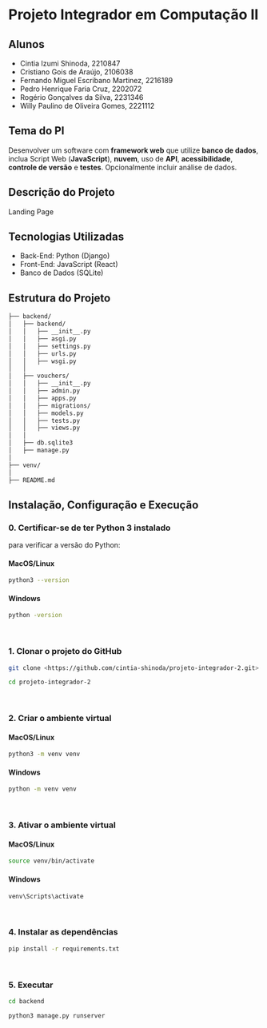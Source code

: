 # Projeto Integrador em Computação II

## Alunos

- Cintia Izumi Shinoda, 2210847 
- Cristiano Gois de Araújo, 2106038 
- Fernando Miguel Escribano Martinez, 2216189 
- Pedro Henrique Faria Cruz, 2202072 
- Rogério Gonçalves da Silva, 2231346 
- Willy Paulino de Oliveira Gomes, 2221112



## Tema do PI
Desenvolver um software com **framework web** que utilize **banco de dados**, inclua Script Web (**JavaScript**), **nuvem**, uso de **API**, **acessibilidade**, **controle de versão** e **testes**. Opcionalmente incluir análise de dados.



## Descrição do Projeto
Landing Page



## Tecnologias Utilizadas
- Back-End: Python (Django)
- Front-End: JavaScript (React)
- Banco de Dados (SQLite)



## Estrutura do Projeto

```bash
├── backend/
│   ├── backend/
│   │   ├── __init__.py
│   │   ├── asgi.py
│   │   ├── settings.py
│   │   ├── urls.py
│   │   ├── wsgi.py
│   │
│   ├── vouchers/
│   │   ├── __init__.py
│   │   ├── admin.py
│   │   ├── apps.py
│   │   ├── migrations/
│   │   ├── models.py
│   │   ├── tests.py
│   │   ├── views.py
│   │
│   ├── db.sqlite3
│   ├── manage.py
│
├── venv/
│
├── README.md
```



## Instalação, Configuração e Execução

### 0. Certificar-se de ter Python 3 instalado
para verificar a versão do Python:
#### MacOS/Linux
```bash
python3 --version
```

#### Windows
```bash
python -version
```
<br>


### 1. Clonar o projeto do GitHub
```bash
git clone <https://github.com/cintia-shinoda/projeto-integrador-2.git>

cd projeto-integrador-2
```
<br>


### 2. Criar o ambiente virtual
#### MacOS/Linux
```bash
python3 -m venv venv
```

#### Windows
```bash
python -m venv venv
```
<br>


### 3. Ativar o ambiente virtual
#### MacOS/Linux
```bash
source venv/bin/activate
```

#### Windows
```bash
venv\Scripts\activate
```
<br>


### 4. Instalar as dependências
```bash
pip install -r requirements.txt
```
<br>


### 5. Executar
```bash
cd backend

python3 manage.py runserver
```